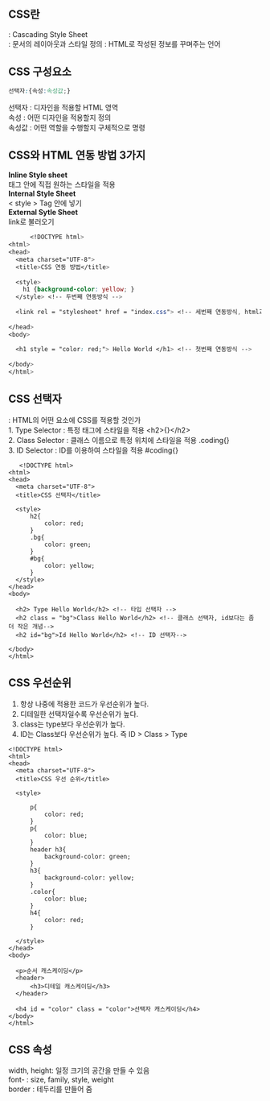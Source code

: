 ## CSS란  
: Cascading Style Sheet  
: 문서의 레이아웃과 스타일 정의 
: HTML로 작성된 정보를 꾸며주는 언어  
    
## CSS 구성요소  
```css
선택자:{속성:속성값;}
```
선택자 : 디자인을 적용할 HTML 영역  
속성 : 어떤 디자인을 적용할지 정의  
속성값 : 어떤 역할을 수행할지 구체적으로 명령

## CSS와 HTML 연동 방법 3가지
**Inline Style sheet**  
태그 안에 직접 원하는 스타일을 적용  
**Internal Style Sheet**  
< style > Tag 안에 넣기  
**External Sytle Sheet**  
link로 불러오기  
      
```css
      <!DOCTYPE html>
<html>
<head>
  <meta charset="UTF-8">
  <title>CSS 연동 방법</title>
  
  <style>
    h1 {background-color: yellow; } 
  </style> <!-- 두번째 연동방식 -->
  
  <link rel = "stylesheet" href = "index.css"> <!-- 세번째 연동방식, html과 css를 분리, 가독성 좋음-->
    
</head>
<body>
  
  <h1 style = "color: red;"> Hello World </h1> <!-- 첫번째 연동방식 -->
  
</body>
</html>
```  
      
## CSS 선택자   
: HTML의 어떤 요소에 CSS를 적용할 것인가  
      1. Type Selector : 특정 태그에 스타일을 적용  \<h2\>\{\}\</h2\>  
      2. Class Selector : 클래스 이름으로 특정 위치에 스타일을 적용 .coding\{\}  
      3. ID Selector : ID를 이용하여 스타일을 적용 #coding\{\}  
 
```  
   <!DOCTYPE html>
<html>
<head>
  <meta charset="UTF-8">
  <title>CSS 선택자</title>
  
  <style>
      h2{
          color: red;
      }
      .bg{
          color: green;
      }
      #bg{
          color: yellow;
      }
  </style>
</head>
<body>
  
  <h2> Type Hello World</h2> <!-- 타입 선택자 -->  
  <h2 class = "bg">Class Hello World</h2> <!-- 클래스 선택자, id보다는 좀 더 작은 개념-->  
  <h2 id="bg">Id Hello World</h2> <!-- ID 선택자-->
  
</body>
</html>   
```
      
## CSS 우선순위  
      
1. 항상 나중에 적용한 코드가 우선순위가 높다.  
2. 디테일한 선택자일수록 우선순위가 높다.   
3. class는 type보다 우선순위가 높다.
4. ID는 Class보다 우선순위가 높다. 즉 ID \> Class \> Type  
      
```  
<!DOCTYPE html>
<html>
<head>
  <meta charset="UTF-8">
  <title>CSS 우선 순위</title>
  
  <style>
  
      p{
          color: red;
      }
      p{
          color: blue;
      }
      header h3{
          background-color: green;
      }
      h3{
          background-color: yellow;
      }
      .color{
          color: blue;
      }
      h4{
          color: red;
      }
      
  </style>
</head>
<body>
  
  <p>순서 캐스케이딩</p>
  <header>
      <h3>디테일 캐스케이딩</h3>
  </header>
  
  <h4 id = "color" class = "color">선택자 캐스케이딩</h4>
</body>
</html>   
```
## CSS 속성  
width, height: 일정 크기의 공간을 만들 수 있음  
font- : size, family, style, weight  
border : 테두리를 만들어 줌  
 
